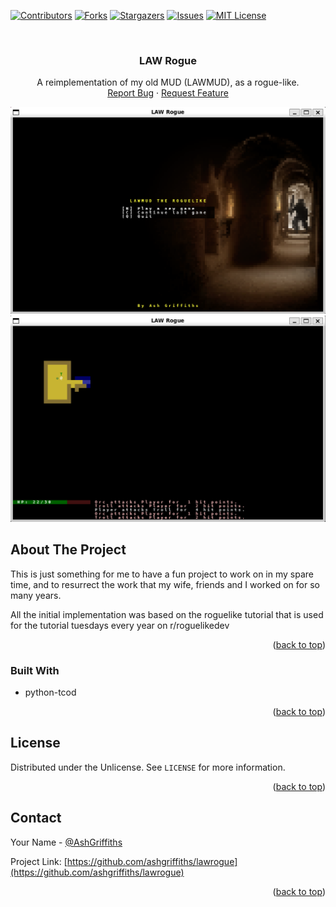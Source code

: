 <a name="readme-top"></a>



<!-- PROJECT SHIELDS -->
[![Contributors][contributors-shield]][contributors-url]
[![Forks][forks-shield]][forks-url]
[![Stargazers][stars-shield]][stars-url]
[![Issues][issues-shield]][issues-url]
[![MIT License][license-shield]][license-url]



<!-- PROJECT LOGO -->
<br />
<div align="center">
<h3 align="center">LAW Rogue</h3>

  <p align="center">
    A reimplementation of my old MUD (LAWMUD), as a rogue-like.
    <br />
    <a href="https://github.com/ashgriffiths/lawrogue/issues">Report Bug</a>
    ·
    <a href="https://github.com/ashgriffiths/lawrogue/issues">Request Feature</a>
  </p>
</div>


<!-- ABOUT THE PROJECT -->
![product-screenshot-2]![product-screenshot]
## About The Project

This is just something for me to have a fun project to work on in my spare time, and to resurrect the work that my wife, friends and I worked on for so many years.

All the initial implementation was based on the roguelike tutorial that is used for the tutorial tuesdays every year on r/roguelikedev

<p align="right">(<a href="#readme-top">back to top</a>)</p>



### Built With

* python-tcod

<p align="right">(<a href="#readme-top">back to top</a>)</p>




<!-- LICENSE -->
## License

Distributed under the Unlicense. See `LICENSE` for more information.

<p align="right">(<a href="#readme-top">back to top</a>)</p>



<!-- CONTACT -->
## Contact

Your Name - [@AshGriffiths](https://twitter.com/AshGriffiths)

Project Link: [https://github.com/ashgriffiths/lawrogue](https://github.com/ashgriffiths/lawrogue)

<p align="right">(<a href="#readme-top">back to top</a>)</p>


<!-- MARKDOWN LINKS & IMAGES -->
[contributors-shield]: https://img.shields.io/github/contributors/ashgriffiths/lawrogue.svg?style=for-the-badge
[contributors-url]: https://github.com/ashgriffiths/lawrogue/graphs/contributors
[forks-shield]: https://img.shields.io/github/forks/ashgriffiths/lawrogue.svg?style=for-the-badge
[forks-url]: https://github.com/ashgriffiths/lawrogue/network/members
[stars-shield]: https://img.shields.io/github/stars/ashgriffiths/lawrogue.svg?style=for-the-badge
[stars-url]: https://github.com/ashgriffiths/lawrogue/stargazers
[issues-shield]: https://img.shields.io/github/issues/ashgriffiths/lawrogue.svg?style=for-the-badge
[issues-url]: https://github.com/ashgriffiths/lawrogue/issues
[license-shield]: https://img.shields.io/github/license/ashgriffiths/lawrogue.svg?style=for-the-badge
[license-url]: https://github.com/ashgriffiths/lawrogue/blob/master/LICENSE
[linkedin-shield]: https://img.shields.io/badge/-LinkedIn-black.svg?style=for-the-badge&logo=linkedin&colorB=555
[linkedin-url]: https://linkedin.com/in/ashley-griffiths-296099155
[product-screenshot]: images/screenshot.png
[product-screenshot-2]: images/screenshot-2.png